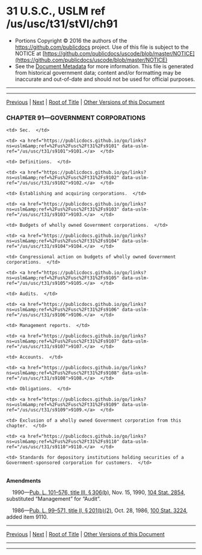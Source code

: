 ---
---

# 31 U.S.C., USLM ref /us/usc/t31/stVI/ch91

* Portions Copyright © 2016 the authors of the https://github.com/publicdocs project.
  Use of this file is subject to the NOTICE at [https://github.com/publicdocs/uscode/blob/master/NOTICE](https://github.com/publicdocs/uscode/blob/master/NOTICE)
* See the [Document Metadata](././../../../../..//README.md) for more information.
  This file is generated from historical government data; content and/or formatting may be inaccurate and out-of-date and should not be used for official purposes.

----------
----------

[Previous](./../../../../..//us/usc/t31/stVI/m__us_usc_t31_stVI.md) | [Next](./../../../../..//us/usc/t31/stVI/ch91/m__us_usc_t31_s9101.md) | [Root of Title](./../../../../../) | [Other Versions of this Document](https://publicdocs.github.io/go/links?ns=uslm&ref=%2Fus%2Fusc%2Ft31%2FstVI%2Fch91)

### CHAPTER 91—GOVERNMENT CORPORATIONS

<table>

  <tr>

    <td> Sec.  </td>

  </tr>

  <tr>

    <td> <a href="https://publicdocs.github.io/go/links?ns=uslm&amp;ref=%2Fus%2Fusc%2Ft31%2Fs9101" data-uslm-ref="/us/usc/t31/s9101">9101.</a>  </td>

    <td> Definitions.  </td>

  </tr>

  <tr>

    <td> <a href="https://publicdocs.github.io/go/links?ns=uslm&amp;ref=%2Fus%2Fusc%2Ft31%2Fs9102" data-uslm-ref="/us/usc/t31/s9102">9102.</a>  </td>

    <td> Establishing and acquiring corporations.  </td>

  </tr>

  <tr>

    <td> <a href="https://publicdocs.github.io/go/links?ns=uslm&amp;ref=%2Fus%2Fusc%2Ft31%2Fs9103" data-uslm-ref="/us/usc/t31/s9103">9103.</a>  </td>

    <td> Budgets of wholly owned Government corporations.  </td>

  </tr>

  <tr>

    <td> <a href="https://publicdocs.github.io/go/links?ns=uslm&amp;ref=%2Fus%2Fusc%2Ft31%2Fs9104" data-uslm-ref="/us/usc/t31/s9104">9104.</a>  </td>

    <td> Congressional action on budgets of wholly owned Government corporations.  </td>

  </tr>

  <tr>

    <td> <a href="https://publicdocs.github.io/go/links?ns=uslm&amp;ref=%2Fus%2Fusc%2Ft31%2Fs9105" data-uslm-ref="/us/usc/t31/s9105">9105.</a>  </td>

    <td> Audits.  </td>

  </tr>

  <tr>

    <td> <a href="https://publicdocs.github.io/go/links?ns=uslm&amp;ref=%2Fus%2Fusc%2Ft31%2Fs9106" data-uslm-ref="/us/usc/t31/s9106">9106.</a>  </td>

    <td> Management reports.  </td>

  </tr>

  <tr>

    <td> <a href="https://publicdocs.github.io/go/links?ns=uslm&amp;ref=%2Fus%2Fusc%2Ft31%2Fs9107" data-uslm-ref="/us/usc/t31/s9107">9107.</a>  </td>

    <td> Accounts.  </td>

  </tr>

  <tr>

    <td> <a href="https://publicdocs.github.io/go/links?ns=uslm&amp;ref=%2Fus%2Fusc%2Ft31%2Fs9108" data-uslm-ref="/us/usc/t31/s9108">9108.</a>  </td>

    <td> Obligations.  </td>

  </tr>

  <tr>

    <td> <a href="https://publicdocs.github.io/go/links?ns=uslm&amp;ref=%2Fus%2Fusc%2Ft31%2Fs9109" data-uslm-ref="/us/usc/t31/s9109">9109.</a>  </td>

    <td> Exclusion of a wholly owned Government corporation from this chapter.  </td>

  </tr>

  <tr>

    <td> <a href="https://publicdocs.github.io/go/links?ns=uslm&amp;ref=%2Fus%2Fusc%2Ft31%2Fs9110" data-uslm-ref="/us/usc/t31/s9110">9110.</a>  </td>

    <td> Standards for depository institutions holding securities of a Government-sponsored corporation for customers.  </td>

  </tr>

</table>

 __Amendments__ 

    1990—[Pub. L. 101–576, title III, § 306(b)][/us/pl/101/576/s306/b], Nov. 15, 1990, [104 Stat. 2854][/us/stat/104/2854], substituted “Management” for “Audit”.

    1986—[Pub. L. 99–571, title II, § 201(b)(2)][/us/pl/99/571/s201/b/2], Oct. 28, 1986, [100 Stat. 3224][/us/stat/100/3224], added item 9110.

----------

[Previous](./../../../../..//us/usc/t31/stVI/m__us_usc_t31_stVI.md) | [Next](./../../../../..//us/usc/t31/stVI/ch91/m__us_usc_t31_s9101.md) | [Root of Title](./../../../../../) | [Other Versions of this Document](https://publicdocs.github.io/go/links?ns=uslm&ref=%2Fus%2Fusc%2Ft31%2FstVI%2Fch91)

----------
----------

[/us/pl/101/576/s306/b]: https://publicdocs.github.io/go/links?ns=uslm&ref=%2Fus%2Fpl%2F101%2F576%2Fs306%2Fb
[/us/stat/104/2854]: https://publicdocs.github.io/go/links?ns=uslm&ref=%2Fus%2Fstat%2F104%2F2854
[/us/pl/99/571/s201/b/2]: https://publicdocs.github.io/go/links?ns=uslm&ref=%2Fus%2Fpl%2F99%2F571%2Fs201%2Fb%2F2
[/us/stat/100/3224]: https://publicdocs.github.io/go/links?ns=uslm&ref=%2Fus%2Fstat%2F100%2F3224


